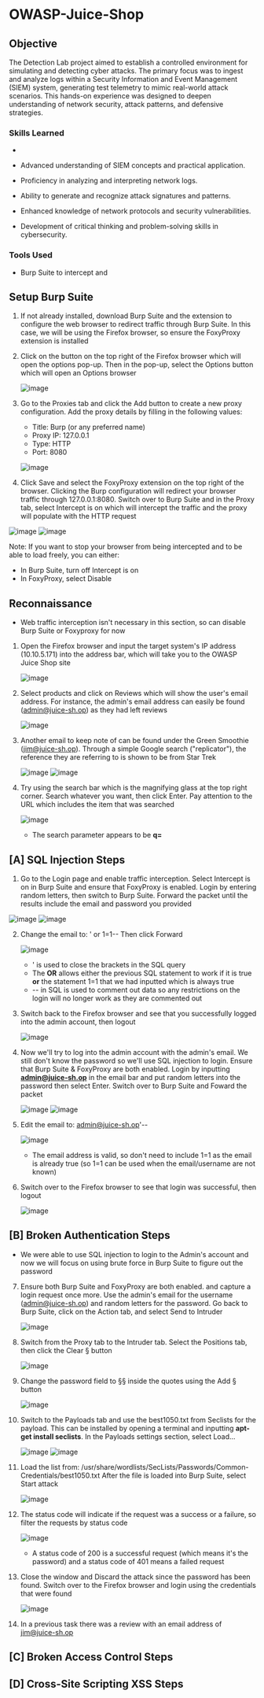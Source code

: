 # OWASP-Juice-Shop

## Objective
The Detection Lab project aimed to establish a controlled environment for simulating and detecting cyber attacks. The primary focus was to ingest and analyze logs within a Security Information and Event Management (SIEM) system, generating test telemetry to mimic real-world attack scenarios. This hands-on experience was designed to deepen understanding of network security, attack patterns, and defensive strategies.

### Skills Learned
-

- Advanced understanding of SIEM concepts and practical application.
- Proficiency in analyzing and interpreting network logs.
- Ability to generate and recognize attack signatures and patterns.
- Enhanced knowledge of network protocols and security vulnerabilities.
- Development of critical thinking and problem-solving skills in cybersecurity.

### Tools Used
- Burp Suite to intercept and 

## Setup Burp Suite
1. If not already installed, download Burp Suite and the extension to configure the web browser to redirect traffic through Burp Suite. In this case, we will be using the Firefox browser, so ensure the FoxyProxy extension is installed
2. Click on the button on the top right of the Firefox browser which will open the options pop-up. Then in the pop-up, select the Options button which will open an Options browser

   ![image](https://github.com/user-attachments/assets/67886f81-1f4c-46c7-9b25-51caa77f7b6b)
3. Go to the Proxies tab and click the Add button to create a new proxy configuration. Add the proxy details by filling in the following values:
   - Title: Burp (or any preferred name)
   - Proxy IP: 127.0.0.1
   - Type: HTTP
   - Port: 8080

   ![image](https://github.com/user-attachments/assets/6b488748-1519-48a5-b64a-2051fe220cdb)
4. Click Save and select the FoxyProxy extension on the top right of the browser. Clicking the Burp configuration will redirect your browser traffic through 127.0.0.1:8080. Switch over to Burp Suite and in the Proxy tab, select Intercept is on which will intercept the traffic and the proxy will populate with the HTTP request 

![image](https://github.com/user-attachments/assets/3ab190fb-f81c-4453-9d40-1bfda3018f86)
   ![image](https://github.com/user-attachments/assets/086211d6-a276-4ec7-b962-1db4510a0c88)

Note: If you want to stop your browser from being intercepted and to be able to load freely, you can either:
  - In Burp Suite, turn off Intercept is on
  - In FoxyProxy, select Disable 

## Reconnaissance
- Web traffic interception isn't necessary in this section, so can disable Burp Suite or Foxyproxy for now
1. Open the Firefox browser and input the target system's IP address (10.10.5.171) into the address bar, which will take you to the OWASP Juice Shop site

   ![image](https://github.com/user-attachments/assets/bb7d126c-646d-4fda-9f26-e19a5fcdd27c)
2. Select products and click on Reviews which will show the user's email address. For instance, the admin's email address can easily be found (admin@juice-sh.op) as they had left reviews

   ![image](https://github.com/user-attachments/assets/e385a222-407b-4b78-b204-710a358ec74f)
3. Another email to keep note of can be found under the Green Smoothie (jim@juice-sh.op). Through a simple Google search ("replicator"), the reference they are referring to is shown to be from Star Trek 

   ![image](https://github.com/user-attachments/assets/ebc66f99-076d-45c9-b4a3-31e458fcb4d4)
   ![image](https://github.com/user-attachments/assets/96036f62-6737-41fc-aee5-8bb03e3ee77a)
4. Try using the search bar which is the magnifying glass at the top right corner. Search whatever you want, then click Enter. Pay attention to the URL which includes the item that was searched

   ![image](https://github.com/user-attachments/assets/4d694d75-7a7c-44a1-98b1-3d828bae4d3a)
   - The search parameter appears to be **q=**

## [A] SQL Injection Steps
1. Go to the Login page and enable traffic interception. Select Intercept is on in Burp Suite and ensure that FoxyProxy is enabled. Login by entering random letters, then switch to Burp Suite. Forward the packet until the results include the email and password you provided 

![image](https://github.com/user-attachments/assets/8c4f3498-2d79-49c3-a484-31883b4cd8c2)
   ![image](https://github.com/user-attachments/assets/c9f26fd4-01c0-4ed5-851e-635820957caf)

2. Change the email to: ' or 1=1--
   Then click Forward

   ![image](https://github.com/user-attachments/assets/ca7c091e-9ead-449c-9d1a-fa49dcc6666e)
   - ' is used to close the brackets in the SQL query
   - The **OR** allows either the previous SQL statement to work if it is true **or** the statement 1=1 that we had inputted which is always true
   - -- in SQL is used to comment out data so any restrictions on the login will no longer work as they are commented out
3. Switch back to the Firefox browser and see that you successfully logged into the admin account, then logout

   ![image](https://github.com/user-attachments/assets/65cbeb47-3e40-416b-acf4-cbc40beb6d99)
4. Now we'll try to log into the admin account with the admin's email. We still don't know the password so we'll use SQL injection to login. Ensure that Burp Suite & FoxyProxy are both enabled. Login by inputting **admin@juice-sh.op** in the email bar and put random letters into the password then select Enter. Switch over to Burp Suite and Foward the packet
     
   ![image](https://github.com/user-attachments/assets/40bf235c-e18a-4455-ab5e-884a65cbc5cd)
   ![image](https://github.com/user-attachments/assets/3fb68c1a-074b-4ad4-b748-98576d67c362)
5. Edit the email to: admin@juice-sh.op'--

   ![image](https://github.com/user-attachments/assets/6cede4c0-a951-4064-9ad1-f6404401f5a4)
   - The email address is valid, so don't need to include 1=1 as the email is already true (so 1=1 can be used when the email/username are not known)
6. Switch over to the Firefox browser to see that login was successful, then logout
   
   ![image](https://github.com/user-attachments/assets/a05b5d00-461f-4d26-802e-d62aac3f71a4)


## [B] Broken Authentication Steps
- We were able to use SQL injection to login to the Admin's account and now we will focus on using brute force in Burp Suite to figure out the password
7. Ensure both Burp Suite and FoxyProxy are both enabled. and capture a login request once more. Use the admin's email for the username (admin@juice-sh.op) and random letters for the password. Go back to Burp Suite, click on the Action tab, and select Send to Intruder

   ![image](https://github.com/user-attachments/assets/c7e3c73d-8215-41e2-a937-dd7e1d9144a3)

8. Switch from the Proxy tab to the Intruder tab. Select the Positions tab, then click the Clear § button

   ![image](https://github.com/user-attachments/assets/f6ef0111-972e-42b6-90bd-e5d93ab71707)
9. Change the password field to §§ inside the quotes using the Add § button

    ![image](https://github.com/user-attachments/assets/3826789d-5869-4fbb-b726-04978bf4bcb9)
10. Switch to the Payloads tab and use the best1050.txt from Seclists for the payload. This can be installed by opening a terminal and inputting **apt-get install seclists**. In the Payloads settings section, select Load...

    ![image](https://github.com/user-attachments/assets/868cef66-f0db-47e2-be8d-8ec7cf3cc37b)
    ![image](https://github.com/user-attachments/assets/c8080731-a30b-469d-beca-4e614bb1b1dd)
11. Load the list from: /usr/share/wordlists/SecLists/Passwords/Common-Credentials/best1050.txt
    After the file is loaded into Burp Suite, select Start attack 

    ![image](https://github.com/user-attachments/assets/ab6c2d24-50ff-4c2d-915f-aff40a5ba646)
12. The status code will indicate if the request was a success or a failure, so filter the requests by status code

    ![image](https://github.com/user-attachments/assets/aa9e3dc3-910c-44f6-806f-10a0c861e87e)
    - A status code of 200 is a successful request (which means it's the password) and a status code of 401 means a failed request
13. Close the window and Discard the attack since the password has been found. Switch over to the Firefox browser and login using the credentials that were found

    ![image](https://github.com/user-attachments/assets/772fbd48-80be-4fcb-99a5-dd230d07b004)
14. In a previous task there was a review with an email address of jim@juice-sh.op



## [C] Broken Access Control Steps

## [D] Cross-Site Scripting XSS Steps
